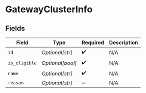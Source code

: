 # GatewayClusterInfo


## Fields

| Field              | Type               | Required           | Description        |
| ------------------ | ------------------ | ------------------ | ------------------ |
| `id`               | *Optional[str]*    | :heavy_check_mark: | N/A                |
| `is_eligible`      | *Optional[bool]*   | :heavy_check_mark: | N/A                |
| `name`             | *Optional[str]*    | :heavy_check_mark: | N/A                |
| `reason`           | *Optional[str]*    | :heavy_minus_sign: | N/A                |